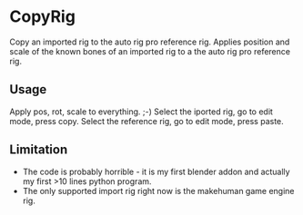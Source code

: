 # CopyRig

Copy an imported rig to the auto rig pro reference rig. Applies position and scale of the known bones of an imported rig to a the auto rig pro reference rig.

## Usage
Apply pos, rot, scale to everything. ;-) Select the iported rig, go to edit mode, press copy. Select the reference rig, go to edit mode, press paste. 

## Limitation
- The code is probably horrible - it is my first blender addon and actually my first >10 lines python program.
- The only supported import rig right now is the makehuman game engine rig.